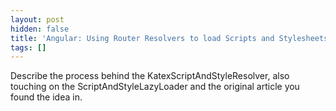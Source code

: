 ```yaml
---
layout: post
hidden: false
title: 'Angular: Using Router Resolvers to load Scripts and Stylesheets On-Demand'
tags: []
---
```

Describe the process behind the KatexScriptAndStyleResolver, also touching on the ScriptAndStyleLazyLoader and the original article you found the idea in.
